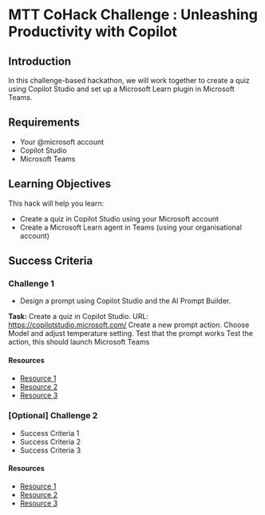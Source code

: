 # MTT CoHack Challenge : Unleashing Productivity with Copilot

## Introduction

In this challenge-based hackathon, we will work together to create a quiz using Copilot Studio and set up a Microsoft Learn plugin in Microsoft Teams. 

## Requirements

- Your @microsoft account
- Copilot Studio
- Microsoft Teams

## Learning Objectives

This hack will help you learn:

- Create a quiz in Copilot Studio using your Microsoft account
- Create a Microsoft Learn agent in Teams (using your organisational account) 

## Success Criteria

### Challenge 1

- Design a prompt using Copilot Studio and the AI Prompt Builder.

**Task:**
Create a quiz in Copilot Studio. URL: https://copilotstudio.microsoft.com/
Create a new prompt action. Choose Model and adjust temperature setting. 
Test that the prompt works
Test the action, this should launch Microsoft Teams
#### Resources

- [Resource 1](https://aka.ms/learn-ai-builder-prompting-guide)
- [Resource 2](https://learn.microsoft.com)
- [Resource 3](https://learn.microsoft.com)

### [Optional] Challenge 2

- Success Criteria 1
- Success Criteria 2
- Success Criteria 3

#### Resources

- [Resource 1](https://learn.microsoft.com)
- [Resource 2](https://learn.microsoft.com)
- [Resource 3](https://learn.microsoft.com)
